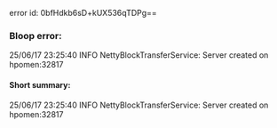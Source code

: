 error id: 0bfHdkb6sD+kUX536qTDPg==
### Bloop error:

25/06/17 23:25:40 INFO NettyBlockTransferService: Server created on hpomen:32817
#### Short summary: 

25/06/17 23:25:40 INFO NettyBlockTransferService: Server created on hpomen:32817